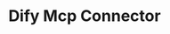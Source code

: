 ---
created: '2025-09-16T15:05:15.652771'
modified: '2025-09-17T15:35:59.466082'
ship_factor: 5
subtype: mcp-servers
tags: []
title: Dify Mcp Connector
type: tool
version: 1
---